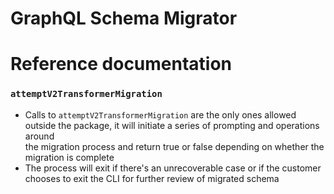 # GraphQL Schema Migrator

# Reference documentation

### `attemptV2TransformerMigration`

- Calls to `attemptV2TransformerMigration` are the only ones allowed outside the package, it will initiate a series of prompting and operations around \
  the migration process and return true or false depending on whether the migration is complete
- The process will exit if there's an unrecoverable case or if the customer chooses to exit the CLI for further review of migrated schema
